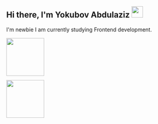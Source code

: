 ## Hi there, I'm Yokubov Abdulaziz <img src="https://media0.giphy.com/media/v1.Y2lkPTc5MGI3NjExdHBxeWRiZWxncW1sZGkyODdheW93a3JpdWpwNjR5N2loZHlsazIyOSZlcD12MV9pbnRlcm5hbF9naWZfYnlfaWQmY3Q9cw/gM5qFksULw54NMWyry/giphy.gif" width="30px" >

I'm newbie
I am currently studying Frontend development. <br />
<code> <img src="https://www.google.com/url?sa=i&url=https%3A%2F%2Fseeklogo.com%2Ffree-vector-logos%2Fhtml&psig=AOvVaw1Ys7T92eITr9qjpwV0ZFjl&ust=1751552552965000&source=images&cd=vfe&opi=89978449&ved=0CBQQjRxqFwoTCNjIu_Gvno4DFQAAAAAdAAAAABAE" width="100px" >
<code> <img src="[https://www.google.com/url?sa=i&url=https%3A%2F%2Fseeklogo.com%2Ffree-vector-logos%2Fhtml&psig=AOvVaw1Ys7T92eITr9qjpwV0ZFjl&ust=1751552552965000&source=images&cd=vfe&opi=89978449&ved=0CBQQjRxqFwoTCNjIu_Gvno4DFQAAAAAdAAAAABAE](https://www.google.com/url?sa=i&url=https%3A%2F%2Fseeklogo.com%2Fvector-logo%2F441349%2Fcss&psig=AOvVaw1Im7eiu2qFSKjqBWLhAAat&ust=1751552609322000&source=images&cd=vfe&opi=89978449&ved=0CBQQjRxqFwoTCJCjpY2wno4DFQAAAAAdAAAAABAE)" width="100px" >
